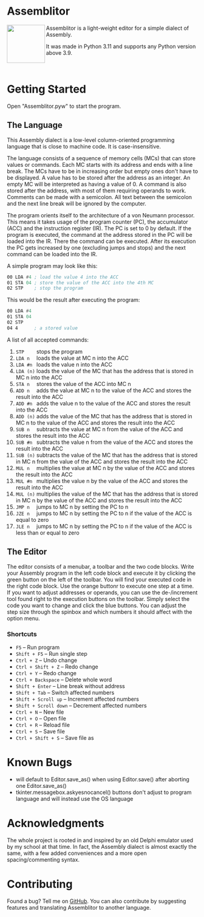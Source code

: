 # Assemblitor

<img src="https://github.com/Blyfh/assemblitor/assets/65491123/cfe52fef-8c91-4f10-811f-3284040c3152" align="left" width="100"/>

Assemblitor is a light-weight editor for a simple dialect of Assembly.

It was made in Python 3.11 and supports any Python version above 3.9.

<br clear="left"/>

# Getting Started

Open "Assemblitor.pyw" to start the program.

## The Language

This Assembly dialect is a low-level column-oriented programming language that is close to machine code. It is case-insensitive.

The language consists of a sequence of memory cells (MCs) that can store values or commands. Each MC starts with its address and ends with a line break. The MCs have to be in increasing order but empty ones don't have to be displayed. A value has to be stored after the address as an integer. An empty MC will be interpreted as having a value of 0. A command is also stored after the address, with most of them requiring operands to work.
Comments can be made with a semicolon. All text between the semicolon and the next line break will be ignored by the computer.

The program orients itself to the architecture of a von Neumann processor. This means it takes usage of the program counter (PC), the accumulator (ACC) and the instruction register (IR). The PC is set to 0 by default. If the program is executed, the command at the address stored in the PC will be loaded into the IR. There the command can be executed. After its execution the PC gets increased by one (excluding jumps and stops) and the next command can be loaded into the IR.


A simple program may look like this:
```asm
00 LDA #4 ; load the value 4 into the ACC
01 STA 04 ; store the value of the ACC into the 4th MC
02 STP    ; stop the program
```
This would be the result after executing the program:
```asm
00 LDA #4
01 STA 04
02 STP
04 4      ; a stored value
```

A list of all accepted commands:
1. `STP    ` stops the program
2. `LDA n  `   loads the value at MC n into the ACC
3. `LDA #n `  loads the value n into the ACC
4. `LDA (n)` loads the value of the MC that has the address that is stored in MC n into the ACC
5. `STA n  `   stores the value of the ACC into MC n
6. `ADD n  `   adds the value at MC n to the value of the ACC and stores the result into the ACC
7. `ADD #n `  adds the value n to the value of the ACC and stores the result into the ACC
8. `ADD (n)` adds the value of the MC that has the address that is stored in MC n to the value of the ACC and stores the result into the ACC
9. `SUB n  ` subtracts the value at MC n from the value of the ACC and stores the result into the ACC
10. `SUB #n ` subtracts the value n from the value of the ACC and stores the result into the ACC
11. `SUB (n)` subtracts the value of the MC that has the address that is stored in MC n from the value of the ACC and stores the result into the ACC
12. `MUL n  ` multiplies the value at MC n by the value of the ACC and stores the result into the ACC
13. `MUL #n ` multiplies the value n by the value of the ACC and stores the result into the ACC
14. `MUL (n)` multiplies the value of the MC that has the address that is stored in MC n by the value of the ACC and stores the result into the ACC
15. `JMP n  ` jumps to MC n by setting the PC to n
16. `JZE n  ` jumps to MC n by setting the PC to n if the value of the ACC is equal to zero
17. `JLE n  ` jumps to MC n by setting the PC to n if the value of the ACC is less than or equal to zero

## The Editor

The editor consists of a menubar, a toolbar and the two code blocks. Write your Assembly program in the left code block and execute it by clicking the green button on the left of the toolbar. You will find your executed code in the right code block. Use the orange buttonr to execute one step at a time.
If you want to adjust addresses or operands, you can use the de-/increment tool found right to the execution buttons on the toolbar. Simply select the code you want to change and click the blue buttons. You can adjust the step size through the spinbox and which numbers it should affect with the option menu.

### Shortcuts

* `F5` – Run program
* `Shift + F5` – Run single step
* `Ctrl + Z` – Undo change
* `Ctrl + Shift + Z` – Redo change
* `Ctrl + Y` – Redo change
* `Ctrl + Backspace` – Delete whole word
* `Shift + Enter` – Line break without address
* `Shift + Tab` – Switch affected numbers
* `Shift + Scroll up` – Increment affected numbers
* `Shift + Scroll down` – Decrement affected numbers
* `Ctrl + N` – New file
* `Ctrl + O` – Open file
* `Ctrl + R` – Reload file
* `Ctrl + S` – Save file
* `Ctrl + Shift + S` – Save file as

# Known Bugs

* will default to Editor.save_as() when using Editor.save() after aborting one Editor.save_as()
* tkinter.messagebox.askyesnocancel() buttons don't adjust to program language and will instead use the OS language

# Acknowledgments

The whole project is rooted in and inspired by an old Delphi emulator used by my school at that time. In fact, the Assembly dialect is almost exactly the same, with a few added conveniences and a more open spacing/commenting syntax.

# Contributing

Found a bug? Tell me on [GitHub](https://github.com/Blyfh/assemblitor/issues/new). You can also contribute by suggesting features and translating Assemblitor to another language.
